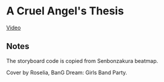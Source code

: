 A Cruel Angel's Thesis
======================

[Video][VideoLink]

[VideoLink]: https://www.youtube.com/watch?v=zKZHdFQ72R8

Notes
-----

The storyboard code is copied from Senbonzakura beatmap.

Cover by Roselia, BanG Dream: Girls Band Party.
